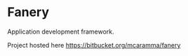 Fanery
======

Application development framework.

Project hosted here https://bitbucket.org/mcaramma/fanery
